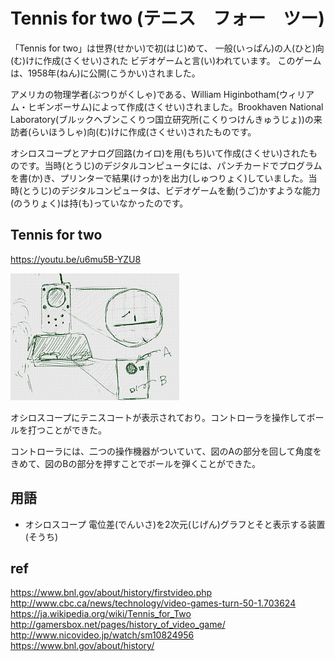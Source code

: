 # Tennis for two (テニス　フォー　ツー)

「Tennis for two」は世界(せかい)で初(はじ)めて、
一般(いっぱん)の人(ひと)向(む)けに作成(さくせい)された
ビデオゲームと言(い)われています。
このゲームは、1958年(ねん)に公開(こうかい)されました。

アメリカの物理学者(ぶつりがくしゃ)である、William Higinbotham(ウィリアム・ヒギンボーサム)によって作成(さくせい)されました。Brookhaven National Laboratory(ブルックヘブンこくりつ国立研究所(こくりつけんきゅうじょ))の来訪者(らいほうしゃ)向(む)けに作成(さくせい)されたものです。

オシロスコープとアナログ回路(カイロ)を用(もち)いて作成(さくせい)されたものです。当時(とうじ)のデジタルコンピュータには、パンチカードでプログラムを書(か)き、プリンターで結果(けっか)を出力(しゅつりょく)していました。当時(とうじ)のデジタルコンピュータは、ビデオゲームを動(うご)かすような能力(のうりょく)は持(も)っていなかったのです。


## Tennis for two
https://youtu.be/u6mu5B-YZU8

![](tennis_for_two_001a.png)

オシロスコープにテニスコートが表示されており。コントローラを操作してボールを打つことができた。

コントローラには、二つの操作機器がついていて、図のAの部分を回して角度をきめて、図のBの部分を押すことでボールを弾くことができた。


## 用語
* オシロスコープ
電位差(でんいさ)を2次元(じげん)グラフとそと表示する装置(そうち)

## ref
https://www.bnl.gov/about/history/firstvideo.php
http://www.cbc.ca/news/technology/video-games-turn-50-1.703624
https://ja.wikipedia.org/wiki/Tennis_for_Two
http://gamersbox.net/pages/history_of_video_game/
http://www.nicovideo.jp/watch/sm10824956
https://www.bnl.gov/about/history/

